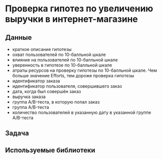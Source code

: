 # Проверка гипотез по увеличению выручки в интернет-магазине

## Данные

* краткое описание гипотезы
* охват пользователей по 10-балльной шкале
* влияние на пользователей по 10-балльной шкале
* уверенность в гипотезе по 10-балльной шкале
* атраты ресурсов на проверку гипотезы по 10-балльной шкале. Чем больше значение Efforts, тем дороже проверка гипотезы
* идентификатор заказа
* идентификатор пользователя, совершившего заказ
* дата, когда был совершён заказ
* выручка заказа
* группа A/B-теста, в которую попал заказ
* группа A/B-теста
* количество пользователей в указанную дату в указанной группе A/B-теста

## Задача


## Используемые библиотеки
